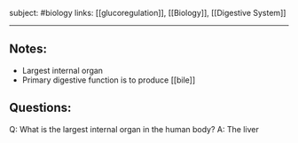 subject: #biology 
links: [[glucoregulation]], [[Biology]], [[Digestive System]]

---

## Notes: 
- Largest internal organ
- Primary digestive function is to produce [[bile]]

## Questions:
Q: What is the largest internal organ in the human body?
A: The liver
<!--ID: 1623650699480-->
